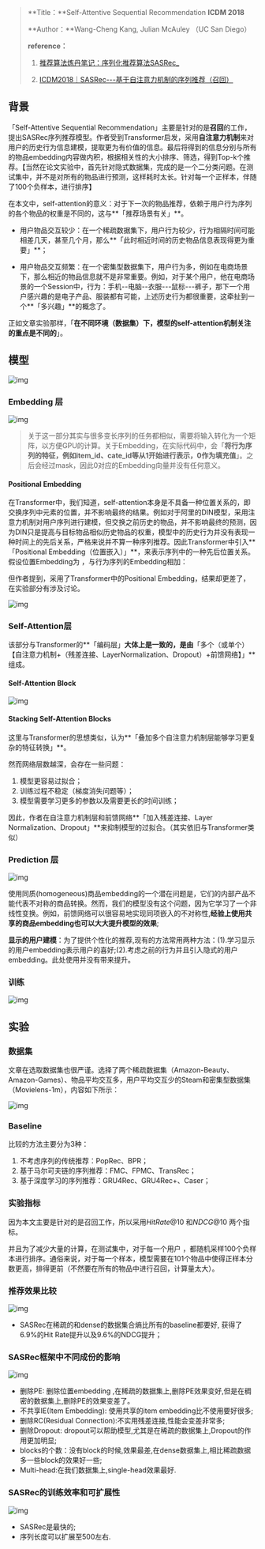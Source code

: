 > **Title：**Self-Attentive Sequential Recommendation	**ICDM 2018**
>
> **Author：**Wang-Cheng Kang, Julian McAuley  （UC San Diego）
>
> **reference：**
>
> 1. [推荐算法炼丹笔记：序列化推荐算法SASRec_](https://blog.csdn.net/m0_52122378/article/details/110383706)
>
> 2. [ICDM2018｜SASRec---基于自注意力机制的序列推荐（召回）](https://blog.csdn.net/Blank_spaces/article/details/108526012)



## 背景

「Self-Attentive Sequential Recommendation」主要是针对的是**召回**的工作，提出SASRec序列推荐模型。作者受到Transformer启发，采用**自注意力机制**来对用户的历史行为信息建模，提取更为有价值的信息。最后将得到的信息分别与所有的物品embedding内容做内积，根据相关性的大小排序、筛选，得到Top-k个推荐。【当然在论文实验中，首先针对隐式数据集，完成的是一个二分类问题。在测试集中，并不是对所有的物品进行预测，这样耗时太长。针对每一个正样本，伴随了100个负样本，进行排序】


在本文中，self-attention的意义：对于下一次的物品推荐，依赖于用户行为序列的各个物品的权重是不同的，这与**「推荐场景有关」**。

* 用户物品交互较少：在一个稀疏数据集下，用户行为较少，行为相隔时间可能相差几天，甚至几个月，那么**「此时相近时间的历史物品信息表现得更为重要」**；

* 用户物品交互频繁：在一个密集型数据集下，用户行为多，例如在电商场景下，那么相近的物品信息就不是非常重要。例如，对于某个用户，他在电商场景的一个Session中，行为：手机--电脑--衣服---鼠标---裤子，那下一个用户感兴趣的是电子产品、服装都有可能，上述历史行为都很重要，这牵扯到一个**「多兴趣」**的概念了。

正如文章实验那样，「**在不同环境（数据集）下，模型的self-attention机制关注的重点是不同的**」。


## 模型

![img](https://cdn.jsdelivr.net/gh/Zhangxin98/Note@main/img/aHR0cHM6Ly9tbWJpei5xcGljLmNuL21tYml6X3BuZy9xUDhKUm5XNlQzclpkS0wzNXh2SU1odWJFNU1EQW5uNDhIRHNzdmQ4a29IaEtvekI5SHY5WWhnb2RXOU5KMEN4dGhzU1h5cFlpYlRTR2JBQzczNWNBTXcvNjQw)

### Embedding 层

![img](https://cdn.jsdelivr.net/gh/Zhangxin98/Note@main/img/79453fe720d9ea9801d25903d5e2456c.png)

> 关于这一部分其实与很多变长序列的任务都相似，需要将输入转化为一个矩阵，以方便GPU的计算。关于Embedding，在实际代码中，会「**将行为序列的特征，例如item_id、cate_id等从1开始进行表示，0作为填充值**」。之后会经过mask，因此0对应的Embedding向量并没有任何意义。

#### Positional Embedding

在Transformer中，我们知道，self-attention本身是不具备一种位置关系的，即交换序列中元素的位置，并不影响最终的结果。例如对于阿里的DIN模型，采用注意力机制对用户序列进行建模，但交换之前历史的物品，并不影响最终的预测，因为DIN只是提高与目标物品相似历史物品的权重，模型中的历史行为并没有表现一种时间上的先后关系，严格来说并不算一种序列推荐。因此Transformer中引入**「Positional Embedding（位置嵌入）」**，来表示序列中的一种先后位置关系。假设位置Embedding为 ，与行为序列的Embedding相加：

但作者提到，采用了Transformer中的Positional Embedding，结果却更差了，在实验部分有涉及讨论。

![img](https://cdn.jsdelivr.net/gh/Zhangxin98/Note@main/img/e5daa640eff43ea41a8efbbc96bd0713.png)

###  Self-Attention层

该部分与Transformer的**「编码层」**大体上是一致的，是由**「多个（或单个）【自注意力机制+（残差连接、LayerNormalization、Dropout）+前馈网络】」** 组成。

#### Self-Attention Block

![img](https://cdn.jsdelivr.net/gh/Zhangxin98/Note@main/img/b28b73a2bdb21d5626037a4af9c866a4.png)

#### Stacking Self-Attention Blocks

这里与Transformer的思想类似，认为**「叠加多个自注意力机制层能够学习更复杂的特征转换」**。

然而网络层数越深，会存在一些问题：

1. 模型更容易过拟合；
2. 训练过程不稳定（梯度消失问题等）；
3. 模型需要学习更多的参数以及需要更长的时间训练；

因此，作者在自注意力机制层和前馈网络**「加入残差连接、Layer Normalization、Dropout」**来抑制模型的过拟合。（其实依旧与Transformer类似）

### Prediction 层

![img](https://cdn.jsdelivr.net/gh/Zhangxin98/Note@main/img/20c2890fdceb4e52dfd7bfcbdeeac6ff.png)

使用同质(homogeneous)商品embedding的一个潜在问题是，它们的内部产品不能代表不对称的商品转换。然而，我们的模型没有这个问题，因为它学习了一个非线性变换。例如，前馈网络可以很容易地实现同项嵌入的不对称性,**经验上使用共享的商品embedding也可以大大提升模型的效果**;

**显示的用户建模**：为了提供个性化的推荐,现有的方法常用两种方法：(1).学习显示的用户embedding表示用户的喜好;(2).考虑之前的行为并且引入隐式的用户embedding。此处使用并没有带来提升。

### 训练

![img](https://cdn.jsdelivr.net/gh/Zhangxin98/Note@main/img/5800c516c63e2b9eea4a20d5628df898.png)

## 实验

### 数据集

文章在选取数据集也很严谨。选择了两个稀疏数据集（Amazon-Beauty、Amazon-Games）、物品平均交互多，用户平均交互少的Steam和密集型数据集（Movielens-1m），内容如下所示：

![img](https://cdn.jsdelivr.net/gh/Zhangxin98/Note@main/img/aHR0cHM6Ly9tbWJpei5xcGljLmNuL21tYml6X3BuZy9xUDhKUm5XNlQzclpkS0wzNXh2SU1odWJFNU1EQW5uNFlQVkNxSGliY1BKb2J0UkI5Z2NnNG9jY3JnbGFqeDVwRTR3MzZzc05mNFlmZjJRZktMUThLQmcvNjQw)

### Baseline

比较的方法主要分为3种：

1. 不考虑序列的传统推荐：PopRec、BPR；
2. 基于马尔可夫链的序列推荐：FMC、FPMC、TransRec；
3. 基于深度学习的序列推荐：GRU4Rec、GRU4Rec+、Caser；

### 实验指标

因为本文主要是针对的是召回工作，所以采用$Hit Rate@10$ 和$NDCG@10$ 两个指标。

并且为了减少大量的计算，在测试集中，对于每一个用户 ，都随机采样100个负样本进行排序。通俗来说，对于每一个样本，模型需要在101个物品中使得正样本分数更高，排得更前（不然要在所有的物品中进行召回，计算量太大）。

### 推荐效果比较

![img](https://cdn.jsdelivr.net/gh/Zhangxin98/Note@main/img/b44db4c144c2b0b80a91d235f8770e56.png)

- SASRec在稀疏的和dense的数据集合熵比所有的baseline都要好, 获得了6.9%的Hit Rate提升以及9.6%的NDCG提升；

### SASRec框架中不同成份的影响

![img](https://cdn.jsdelivr.net/gh/Zhangxin98/Note@main/img/f585a2c6a13c7cd18d5646a9b229d885.png)

* 删除PE: 删除位置embedding ,在稀疏的数据集上,删除PE效果变好,但是在稠密的数据集上,删除PE的效果变差了。
* 不共享IE(Item Embedding): 使用共享的item embedding比不使用要好很多;
* 删除RC(Residual Connection):不实用残差连接,性能会变差非常多;
* 删除Dropout: dropout可以帮助模型,尤其是在稀疏的数据集上,Dropout的作用更加明显;
* blocks的个数：没有block的时候,效果最差,在dense数据集上,相比稀疏数据多一些block的效果好一些;
* Multi-head:在我们数据集上,single-head效果最好.
  

### SASRec的训练效率和可扩展性

![img](https://cdn.jsdelivr.net/gh/Zhangxin98/Note@main/img/a91e23ad1305cce0a169f29e9e577ee3.png)

- SASRec是最快的;
- 序列长度可以扩展至500左右.